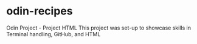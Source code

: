 # odin-recipes
Odin Project - Project HTML
This project was set-up to showcase skills in Terminal handling, GitHub, and HTML
